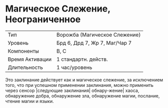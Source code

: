 # Магическое Слежение, Неограниченное

| | |
|---|---|
|Тип|Ворожба (Магическое Слежение)|
|Уровень| Брд 6, Дрд 7, Жр 7, Маг/Чар 7|
|Компоненты| В, С|
|Время Активации| 1 стандартн. действ.|
|Длительность| 1 час/уровень|

Это заклинание действует как и магическое слежение, за исключением того, что при успешном применении заклинания, можно применить через сенсор |следующие заклинания| обнару-жение| хаоса, обнаружение добра, обнаружение зла, обнаружение магии, послание, чтение магии и языки.